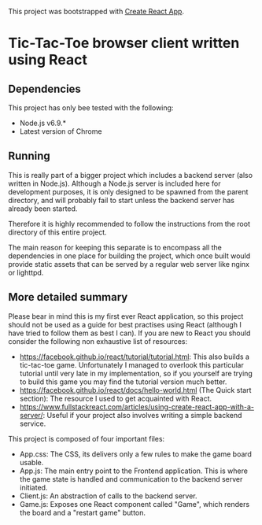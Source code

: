 This project was bootstrapped with [Create React App](https://github.com/facebookincubator/create-react-app).

# Tic-Tac-Toe browser client written using React

## Dependencies

This project has only bee tested with the following:

* Node.js v6.9.*
* Latest version of Chrome

## Running

This is really part of a bigger project which includes a backend server (also written in Node.js). Although a Node.js server is included here for development purposes, it is only designed to be spawned from the parent directory, and will probably fail to start unless the backend server has already been started.

Therefore it is highly recommended to follow the instructions from the root directory of this entire project.

The main reason for keeping this separate is to encompass all the dependencies in one place for building the project, which once built would provide static assets that can be served by a regular web server like nginx or lighttpd.

## More detailed summary

Please bear in mind this is my first ever React application, so this project should not be used as a guide for best practises using React (although I have tried to follow them as best I can). If you are new to React you should consider the following non exhaustive list of resources:

* https://facebook.github.io/react/tutorial/tutorial.html: This also builds a tic-tac-toe game. Unfortunately I managed to overlook this particular tutorial until very late in my implementation, so if you yourself are trying to build this game you may find the tutorial version much better.
* https://facebook.github.io/react/docs/hello-world.html (The Quick start section): The resource I used to get acquainted with React.
* https://www.fullstackreact.com/articles/using-create-react-app-with-a-server/: Useful if your project also involves writing a simple backend service.

This project is composed of four important files:

* App.css: The CSS, its delivers only a few rules to make the game board usable.
* App.js: The main entry point to the Frontend application. This is where the game state is handled and communication to the backend server initiated.
* Client.js: An abstraction of calls to the backend server.
* Game.js: Exposes one React component called "Game", which renders the board and a "restart game" button.

